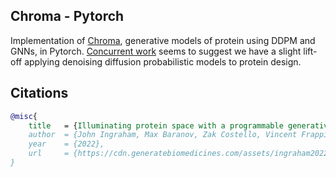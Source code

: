 ## Chroma - Pytorch

Implementation of <a href="https://generatebiomedicines.com/chroma">Chroma</a>, generative models of protein using DDPM and GNNs, in Pytorch. <a href="https://www.bakerlab.org/2022/11/30/diffusion-model-for-protein-design/">Concurrent work</a> seems to suggest we have a slight lift-off applying denoising diffusion probabilistic models to protein design.

## Citations

```bibtex
@misc{
    title   = {Illuminating protein space with a programmable generative model},
    author  = {John Ingraham, Max Baranov, Zak Costello, Vincent Frappier, Ahmed Ismail, Shan Tie, Wujie Wang, Vincent Xue, Fritz Obermeyer, Andrew Beam, Gevorg Grigoryan},    
    year    = {2022},
    url     = {https://cdn.generatebiomedicines.com/assets/ingraham2022.pdf}
}
```
